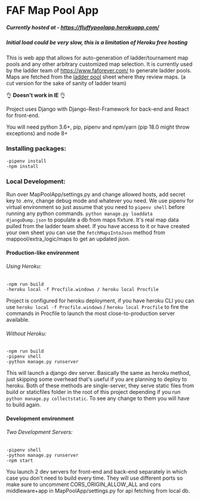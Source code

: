 # FAF Map Pool App

##### **Currently hosted at - https://fluffypoolapp.herokuapp.com/**
##### Initial load could be very slow, this is a limitation of Heroku free hosting

This is web app that allows for auto-generation of ladder/tournament map pools and any other arbitrary customized map selection. It is currently used by the ladder team of https://www.faforever.com/ to generate ladder pools.
Maps are fetched from the [ladder pool](https://goo.gl/wBqxQu) sheet where they review maps. (a cut version for the sake of sanity of ladder team)


:ok_hand: **Doesn't work in IE** :ok_hand:


Project uses Django with Django-Rest-Framework for back-end and React for front-end.

You will need python 3.6+, pip, pipenv and npm/yarn (pip 18.0 might throw exceptions) and node 8+

### Installing packages:

    -pipenv install
    -npm install

### Local Development:

Run over MapPoolApp/settings.py and change allowed hosts, add secret key to .env, change debug mode and whatever you need.
We use pipenv for virtual environment so just assume that you need to `pipenv shell` before running any python commands. `python manage.py loaddata djangoDump.json` to populate a db from maps fixture. It's real map data pulled from the ladder team sheet. If you have access to it or have created your own sheet you can use the `fetchMapsIntoJson` method from mappool/extra_logic/maps to get an updated json.


#### Production-like environment
###### Using Heroku:

    -npm run build
    -heroku local -f Procfile.windows / heroku local Procfile

Project is configured for heroku deployment, if you have heroku CLI you can use `heroku local -f Procfile.windows` / `heroku local Procfile` to fire the commands in Procfile to launch the most close-to-production server available.

###### Without Heroku:

    -npm run build
    -pipenv shell
    -python manage.py runserver

This will launch a django dev server. Basically the same as heroku method, just skipping some overhead that's useful if you are planning to deploy to heroku. Both of these methods are single-server, they serve static files from build or staticfiles folder in the root of this project depending if you run `python manage.py collectstatic`. To see any change to them you will have to build again.

#### Development environment
###### Two Development Servers:

    -pipenv shell
    -python manage.py runserver
    -npm start

You launch 2 dev servers for front-end and back-end separately in which case you don't need to build every time. They will use different ports so make sure to uncomment CORS_ORIGIN_ALLOW_ALL and cors middleware+app in MapPoolApp/settings.py for api fetching from local db.

